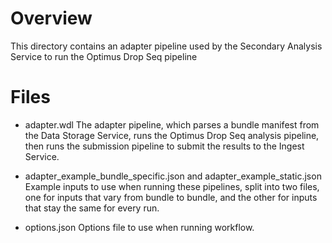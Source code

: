 # Overview

This directory contains an adapter pipeline used by the Secondary Analysis Service to run the Optimus Drop Seq pipeline

# Files

* adapter.wdl
The adapter pipeline, which parses a bundle manifest from the Data Storage Service, runs the Optimus Drop Seq analysis pipeline, then runs the submission pipeline to submit the results to the Ingest Service.

* adapter_example_bundle_specific.json and adapter_example_static.json
Example inputs to use when running these pipelines, split into two files, one for inputs that vary from bundle to bundle, and the other for inputs that stay the same for every run.

* options.json
Options file to use when running workflow.
